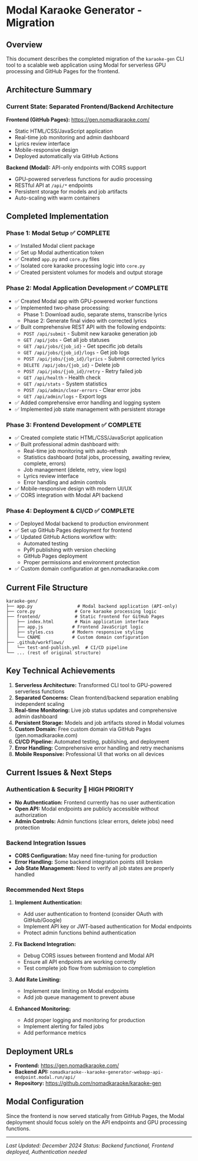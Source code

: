 # Modal Karaoke Generator - Migration

## Overview

This document describes the completed migration of the `karaoke-gen` CLI tool to a scalable web application using Modal for serverless GPU processing and GitHub Pages for the frontend.

## Architecture Summary

### Current State: Separated Frontend/Backend Architecture

**Frontend (GitHub Pages):** https://gen.nomadkaraoke.com/
- Static HTML/CSS/JavaScript application
- Real-time job monitoring and admin dashboard
- Lyrics review interface
- Mobile-responsive design
- Deployed automatically via GitHub Actions

**Backend (Modal):** API-only endpoints with CORS support
- GPU-powered serverless functions for audio processing
- RESTful API at `/api/*` endpoints
- Persistent storage for models and job artifacts
- Auto-scaling with warm containers

## Completed Implementation

### Phase 1: Modal Setup ✅ COMPLETE
- ✅ Installed Modal client package
- ✅ Set up Modal authentication token
- ✅ Created `app.py` and `core.py` files
- ✅ Isolated core karaoke processing logic into `core.py`
- ✅ Created persistent volumes for models and output storage

### Phase 2: Modal Application Development ✅ COMPLETE
- ✅ Created Modal app with GPU-powered worker functions
- ✅ Implemented two-phase processing:
  - Phase 1: Download audio, separate stems, transcribe lyrics
  - Phase 2: Generate final video with corrected lyrics
- ✅ Built comprehensive REST API with the following endpoints:
  - `POST /api/submit` - Submit new karaoke generation job
  - `GET /api/jobs` - Get all job statuses
  - `GET /api/jobs/{job_id}` - Get specific job details
  - `GET /api/jobs/{job_id}/logs` - Get job logs
  - `POST /api/jobs/{job_id}/lyrics` - Submit corrected lyrics
  - `DELETE /api/jobs/{job_id}` - Delete job
  - `POST /api/jobs/{job_id}/retry` - Retry failed job
  - `GET /api/health` - Health check
  - `GET /api/stats` - System statistics
  - `POST /api/admin/clear-errors` - Clear error jobs
  - `GET /api/admin/logs` - Export logs
- ✅ Added comprehensive error handling and logging system
- ✅ Implemented job state management with persistent storage

### Phase 3: Frontend Development ✅ COMPLETE
- ✅ Created complete static HTML/CSS/JavaScript application
- ✅ Built professional admin dashboard with:
  - Real-time job monitoring with auto-refresh
  - Statistics dashboard (total jobs, processing, awaiting review, complete, errors)
  - Job management (delete, retry, view logs)
  - Lyrics review interface
  - Error handling and admin controls
- ✅ Mobile-responsive design with modern UI/UX
- ✅ CORS integration with Modal API backend

### Phase 4: Deployment & CI/CD ✅ COMPLETE
- ✅ Deployed Modal backend to production environment
- ✅ Set up GitHub Pages deployment for frontend
- ✅ Updated GitHub Actions workflow with:
  - Automated testing
  - PyPI publishing with version checking
  - GitHub Pages deployment
  - Proper permissions and environment protection
- ✅ Custom domain configuration at gen.nomadkaraoke.com

## Current File Structure

```
karaoke-gen/
├── app.py                 # Modal backend application (API-only)
├── core.py               # Core karaoke processing logic
├── frontend/             # Static frontend for GitHub Pages
│   ├── index.html        # Main application interface
│   ├── app.js           # Frontend JavaScript logic
│   ├── styles.css       # Modern responsive styling
│   └── CNAME            # Custom domain configuration
├── .github/workflows/
│   └── test-and-publish.yml  # CI/CD pipeline
└── ... (rest of original structure)
```

## Key Technical Achievements

1. **Serverless Architecture:** Transformed CLI tool to GPU-powered serverless functions
2. **Separated Concerns:** Clean frontend/backend separation enabling independent scaling
3. **Real-time Monitoring:** Live job status updates and comprehensive admin dashboard  
4. **Persistent Storage:** Models and job artifacts stored in Modal volumes
5. **Custom Domain:** Free custom domain via GitHub Pages (gen.nomadkaraoke.com)
6. **CI/CD Pipeline:** Automated testing, publishing, and deployment
7. **Error Handling:** Comprehensive error handling and retry mechanisms
8. **Mobile Responsive:** Professional UI that works on all devices

## Current Issues & Next Steps

### Authentication & Security 🚨 HIGH PRIORITY
- **No Authentication:** Frontend currently has no user authentication
- **Open API:** Modal endpoints are publicly accessible without authorization
- **Admin Controls:** Admin functions (clear errors, delete jobs) need protection

### Backend Integration Issues
- **CORS Configuration:** May need fine-tuning for production
- **Error Handling:** Some backend integration points still broken
- **Job State Management:** Need to verify all job states are properly handled

### Recommended Next Steps

1. **Implement Authentication:**
   - Add user authentication to frontend (consider OAuth with GitHub/Google)
   - Implement API key or JWT-based authentication for Modal endpoints
   - Protect admin functions behind authentication

2. **Fix Backend Integration:**
   - Debug CORS issues between frontend and Modal API
   - Ensure all API endpoints are working correctly
   - Test complete job flow from submission to completion

3. **Add Rate Limiting:**
   - Implement rate limiting on Modal endpoints
   - Add job queue management to prevent abuse

4. **Enhanced Monitoring:**
   - Add proper logging and monitoring for production
   - Implement alerting for failed jobs
   - Add performance metrics

## Deployment URLs

- **Frontend:** https://gen.nomadkaraoke.com/
- **Backend API:** `nomadkaraoke--karaoke-generator-webapp-api-endpoint.modal.run/api/`
- **Repository:** https://github.com/nomadkaraoke/karaoke-gen

## Modal Configuration

Since the frontend is now served statically from GitHub Pages, the Modal deployment should focus solely on the API endpoints and GPU processing functions.

---

*Last Updated: December 2024*
*Status: Backend functional, Frontend deployed, Authentication needed*